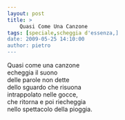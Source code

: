 ```yaml
---
layout: post
title: >
    Quasi Come Una Canzone
tags: [speciale,scheggia d'essenza,]
date: 2009-05-25 14:10:00
author: pietro
---
```

Quasi come una canzone<br/>echeggia il suono<br/>delle parole non dette<br/>dello sguardo che risuona<br/>intrappolato nelle gocce,<br/>che ritorna e poi riecheggia<br/>nello spettacolo della pioggia.
